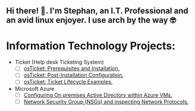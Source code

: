 ## Hi there! 👋. I'm Stephan, an I.T. Professional and an avid linux enjoyer. I use arch by the way 🤓

# Information Technology Projects:  
- Ticket (Help desk Ticketing System)  
    - [ ] [osTicket: Prerequisites and Installation.](https://github.com/stephan-agwai/Ticket.git)  
    - [ ] [osTicket: Post-Installation Configuration.](https://github.com/stephan-agwai/Ticket.git)  
    - [ ] [osTicket: Ticket Lifecycle Examples.](https://github.com/stephan-agwai/Ticket.git)  
- Microsoft Azure  
    - [ ] [Configuring On premises Active Directory within Azure VMs.](https://github.com/stephan-agwai/configuring-active-directory.git)  
    - [ ] [Network Security Group (NSGs) and inspecting Network Protocols.](https://github.com/stephan-agwai/Microsoft-Azure.git) 
<!--
**stephan-agwai/stephan-agwai** is a ✨ _special_ ✨ repository because its `README.md` (this file) appears on your GitHub profile.

Here are some ideas to get you started:

- 🔭 I’m currently working on ...
- 🌱 I’m currently learning ...
- 👯 I’m looking to collaborate on ...
- 🤔 I’m looking for help with ...
- 💬 Ask me about ...
- 📫 How to reach me: ...
- 😄 Pronouns: ...
- ⚡ Fun fact: ...
-->
